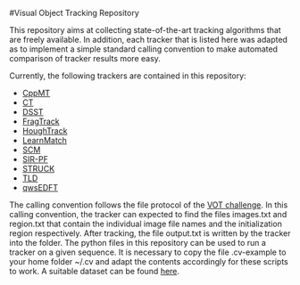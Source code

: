 #Visual Object Tracking Repository

This repository aims at collecting state-of-the-art tracking algorithms that are freely available.
In addition, each tracker that is listed here was adapted as to implement a simple standard calling convention
to make automated comparison of tracker results more easy.

Currently, the following trackers are contained in this repository:

* [CppMT](https://www.github.com/gnebehay/CppMT)
* [CT](https://www.github.com/gnebehay/CT)
* [DSST](https://www.github.com/gnebehay/DSST)
* [FragTrack](https://www.github.com/gnebehay/FragTrack)
* [HoughTrack](https://www.github.com/gnebehay/HoughTrack)
* [LearnMatch](https://www.github.com/gnebehay/LearnMatch)
* [SCM](https://www.github.com/gnebehay/SCM)
* [SIR-PF](https://www.github.com/gnebehay/SIR-PF)
* [STRUCK](https://www.github.com/gnebehay/STRUCK)
* [TLD](https://www.github.com/gnebehay/TLD)
* [qwsEDFT](https://www.github.com/gnebehay/qwsEDFT)

The calling convention follows the file protocol of the [VOT challenge](http://www.votchallenge.net).
In this calling convention, the tracker can expected to find the files images.txt and region.txt
that contain the individual image file names and the initialization region respectively.
After tracking, the file output.txt is written by the tracker into the folder.
The python files in this repository can be used to run a tracker on a given sequence.
It is necessary to copy the file .cv-example to your home folder ~/.cv and adapt the contents accordingly
for these scripts to work.
A suitable dataset can be found [here](http://www.gnebehay.com/cmt/). 
